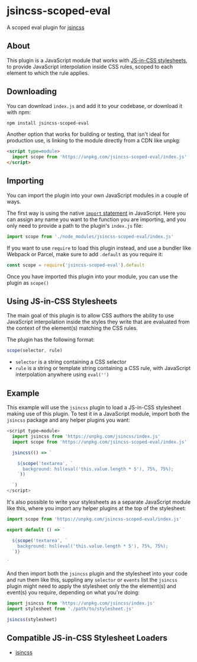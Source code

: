 # jsincss-scoped-eval

A scoped eval plugin for [jsincss](https://github.com/tomhodgins/jsincss)

## About

This plugin is a JavaScript module that works with [JS-in-CSS stylesheets](https://responsive.style/theory/what-is-a-jic-stylesheet.html), to provide JavaScript interpolation inside CSS rules, scoped to each element to which the rule applies.

## Downloading

You can download `index.js` and add it to your codebase, or download it with npm:

```bash
npm install jsincss-scoped-eval
```

Another option that works for building or testing, that isn't ideal for production use, is linking to the module directly from a CDN like unpkg:

```html
<script type=module>
  import scope from 'https://unpkg.com/jsincss-scoped-eval/index.js'
</script>
```

## Importing

You can import the plugin into your own JavaScript modules in a couple of ways.

The first way is using the native [`import` statement](https://developer.mozilla.org/en-US/docs/Web/JavaScript/Reference/Statements/import) in JavaScript. Here you can assign any name you want to the function you are importing, and you only need to provide a path to the plugin's `index.js` file:

```js
import scope from './node_modules/jsincss-scoped-eval/index.js'
```

If you want to use `require` to load this plugin instead, and use a bundler like Webpack or Parcel, make sure to add `.default` as you require it:

```js
const scope = require('jsincss-scoped-eval').default
```

Once you have imported this plugin into your module, you can use the plugin as `scope()`

## Using JS-in-CSS Stylesheets

The main goal of this plugin is to allow CSS authors the ability to use JavaScript interpolation inside the styles they write that are evaluated from the context of the element(s) matching the CSS rules.

The plugin has the following format:

```js
scope(selector, rule)
```

- `selector` is a string containing a CSS selector
- `rule` is a string or template string containing a CSS rule, with JavaScript interpolation anywhere using `eval('')`

## Example

This example will use the `jsincss` plugin to load a JS-in-CSS stylesheet making use of this plugin. To test it in a JavaScript module, import both the `jsincss` package and any helper plugins you want:

```js
<script type=module>
  import jsincss from 'https://unpkg.com/jsincss/index.js'
  import scope from 'https://unpkg.com/jsincss-scoped-eval/index.js'

  jsincss(() => `

    ${scope('textarea', `
      background: hsl(eval('this.value.length * 5'), 75%, 75%);
    `)}

  `)
</script>
```

It's also possible to write your stylesheets as a separate JavaScript module like this, where you import any helper plugins at the top of the stylesheet:

```js
import scope from 'https://unpkg.com/jsincss-scoped-eval/index.js'

export default () => `

  ${scope('textarea', `
    background: hsl(eval('this.value.length * 5'), 75%, 75%);
  `)}

`
```

And then import both the `jsincss` plugin and the stylesheet into your code and run them like this, suppling any `selector` or `events` list the `jsincss` plugin might need to apply the stylesheet only the the element(s) and event(s) you require, depending on what you're doing:

```js
import jsincss from 'https://unpkg.com/jsincss/index.js'
import stylesheet from './path/to/stylesheet.js'

jsincss(stylesheet)
```

## Compatible JS-in-CSS Stylesheet Loaders

- [jsincss](https://github.com/tomhodgins/jsincss)